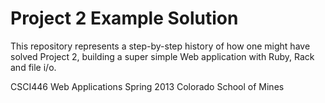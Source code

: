 Project 2 Example Solution
==========================

This repository represents a step-by-step history of how one might have solved Project 2, building a super simple Web application with Ruby, Rack and file i/o.

CSCI446 Web Applications
Spring 2013
Colorado School of Mines
